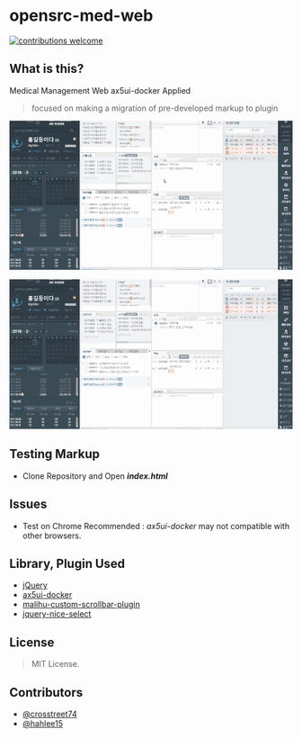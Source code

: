 # opensrc-med-web

[![contributions welcome](https://img.shields.io/badge/contributions-welcome-brightgreen.svg?style=flat)](https://github.com/dwyl/esta/issues)


## What is this?

Medical Management Web ax5ui-docker Applied

>focused on making a migration of pre-developed markup to plugin 

![snapshot-resize+docker](https://github.com/crosstreet74/opensrc-med-web/blob/master/snapshot-resize+docker.gif?raw=true)

![snapshot-min](https://github.com/crosstreet74/opensrc-med-web/blob/master/snapshot-min.gif?raw=true)


## Testing Markup

* Clone Repository and Open ***index.html***

## Issues

* Test on Chrome Recommended : *ax5ui-docker* may not compatible with other browsers.


## Library, Plugin Used

* [jQuery](https://jquery.com/)
* [ax5ui-docker](http://ax5.io/ax5ui-docker/)
* [malihu-custom-scrollbar-plugin](http://manos.malihu.gr/jquery-custom-content-scroller/)
* [jquery-nice-select](http://hernansartorio.com/jquery-nice-select/)


## License

> MIT License.


## Contributors

* [@crosstreet74](https://github.com/crosstreet74)
* [@hahlee15](https://github.com/hahlee15)

